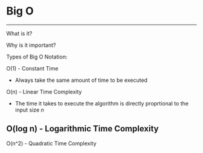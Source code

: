 # Big O
--------
What is it?

Why is it important?

Types of Big O Notation:

O(1) - Constant Time
- Always take the same amount of time to be executed

O(n) - Linear Time Complexity
- The time it takes to execute the algorithm is directly proprtional to the input size *n*

O(log n) - Logarithmic Time Complexity
- 

O(n^2) - Quadratic Time Complexity
